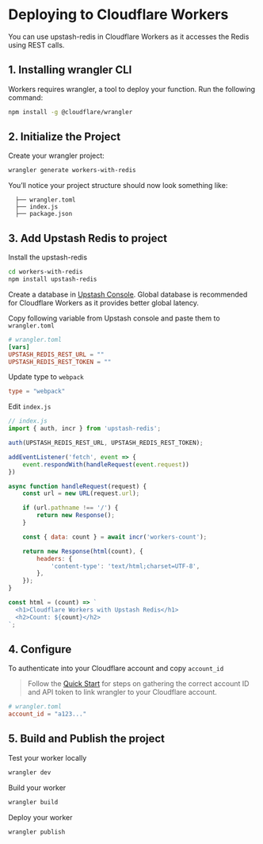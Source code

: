 # Deploying to Cloudflare Workers

You can use upstash-redis in Cloudflare Workers as it accesses the Redis using REST calls.

## 1. Installing wrangler CLI

Workers requires wrangler, a tool to deploy your function. Run the
following command:

```bash
npm install -g @cloudflare/wrangler
```

## 2. Initialize the Project

Create your wrangler project:

```bash
wrangler generate workers-with-redis
```

You’ll notice your project structure should now look something like:

```
  ├── wrangler.toml
  ├── index.js
  ├── package.json
```

## 3. Add Upstash Redis to project

Install the upstash-redis
```bash
cd workers-with-redis
npm install upstash-redis
```

Create a database in [Upstash Console](https://console.upstash.com/). Global database is recommended for Cloudflare Workers as it provides better global latency. 

Copy following variable from Upstash console and paste them to `wrangler.toml`

```toml
# wrangler.toml
[vars]
UPSTASH_REDIS_REST_URL = ""
UPSTASH_REDIS_REST_TOKEN = ""
```

Update type to `webpack`
```toml
type = "webpack"
```

Edit `index.js`

```js
// index.js
import { auth, incr } from 'upstash-redis';

auth(UPSTASH_REDIS_REST_URL, UPSTASH_REDIS_REST_TOKEN);

addEventListener('fetch', event => {
    event.respondWith(handleRequest(event.request))
})

async function handleRequest(request) {
    const url = new URL(request.url);

    if (url.pathname !== '/') {
        return new Response();
    }

    const { data: count } = await incr('workers-count');

    return new Response(html(count), {
        headers: {
            'content-type': 'text/html;charset=UTF-8',
        },
    });
}

const html = (count) => `
  <h1>Cloudflare Workers with Upstash Redis</h1>
  <h2>Count: ${count}</h2>
`;
```

## 4. Configure

To authenticate into your Cloudflare account and copy `account_id`

> Follow the [Quick Start](https://developers.cloudflare.com/workers/get-started/guide#configure) for steps on gathering the correct account ID and API token to link wrangler to your Cloudflare account.

```toml
# wrangler.toml
account_id = "a123..."
```

## 5. Build and Publish the project

Test your worker locally
```bash
wrangler dev
```


Build your worker

```bash
wrangler build
```

Deploy your worker

```bash
wrangler publish
```
